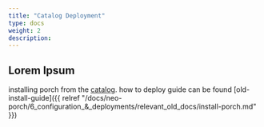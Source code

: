 ```yaml
---
title: "Catalog Deployment"
type: docs
weight: 2
description: 
---
```


## Lorem Ipsum

installing porch from the [catalog](https://github.com/nephio-project/catalog/tree/main/nephio/core/porch).
how to deploy guide can be found [old-install-guide]({{ relref "/docs/neo-porch/6_configuration_&_deployments/relevant_old_docs/install-porch.md" }})